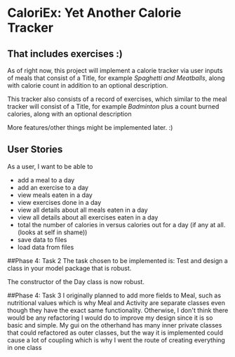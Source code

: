 # CaloriEx: Yet Another Calorie Tracker

## That includes exercises :)


As of right now, this project will implement a calorie tracker via user inputs of meals 
that consist of a Title, for example *Spaghetti and Meatballs*, along with calorie count
in addition to an optional description.

This tracker also consists of a record of exercises, which similar to the meal tracker will
consist of a Title, for example *Badminton* plus a count burned calories, along with an optional description

More features/other things might be implemented later. :)


## User Stories
As a user, I want to be able to
- add a meal to a day
- add an exercise to a day
- view meals eaten in a day
- view exercises done in a day
- view all details about all meals eaten in a day
- view all details about all exercises eaten in a day
- total the number of calories in versus calories out for a day (if any at all. (looks at self in shame))
- save data to files
- load data from files

##Phase 4: Task 2
The task chosen to be implemented is: Test and design a class in your model package that is robust.

The constructor of the Day class is now robust.

##Phase 4: Task 3
I originally planned to add more fields to Meal, such as nutritional values which is why Meal and Activity are
separate classes even though they have the exact same functionality. Otherwise, I don't think there would be
any refactoring I would do to improve my design since it is so basic and simple. My gui on the otherhand has
many inner private classes that could refactored as outer classes, but the way it is implemented could cause 
a lot of coupling which is why I went the route of creating everything in one class